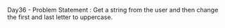 Day36 - Problem Statement : Get a string from the user and then change the first and last letter to uppercase.
